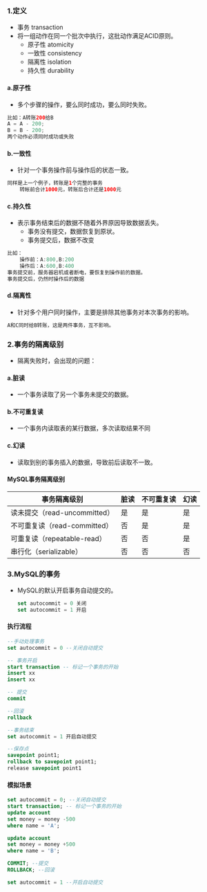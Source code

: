 ### 1.定义

* 事务 transaction
* 将一组动作在同一个批次中执行，这批动作满足ACID原则。
  * 原子性 atomicity
  * 一致性 consistency
  * 隔离性 isolation
  * 持久性 durability

#### a.原子性

* 多个步骤的操作，要么同时成功，要么同时失败。

```JAVA
比如：A转账200给B
A = A - 200;
B = B - 200;
两个动作必须同时成功或失败
```

#### b.一致性

* 针对一个事务操作前与操作后的状态一致。

```java
同样是上一个例子，转账是1个完整的事务
    转帐前合计1000元，转账后合计还是1000元
```

#### c.持久性

* 表示事务结束后的数据不随着外界原因导致数据丢失。
  * 事务没有提交，数据恢复到原状。
  * 事务提交后，数据不改变

```java
比如：
    操作前：A:800,B:200
    操作后：A:600,B:400
事务提交前，服务器宕机或者断电，要恢复到操作前的数据。
事务提交后，仍然时操作后的数据
```

#### d.隔离性

* 针对多个用户同时操作，主要是排除其他事务对本次事务的影响。

```java
A和C同时给B转账，这是两件事务，互不影响。
```

### 2.事务的隔离级别

* 隔离失败时，会出现的问题：

#### a.脏读

* 一个事务读取了另一个事务未提交的数据。

#### b.不可重复读

* 一个事务内读取表的某行数据，多次读取结果不同

#### c.幻读

* 读取到别的事务插入的数据，导致前后读取不一致。

#### MySQL事务隔离级别

| 事务隔离级别                 | 脏读 | 不可重复读 | 幻读 |
| ---------------------------- | ---- | ---------- | ---- |
| 读未提交（read-uncommitted） | 是   | 是         | 是   |
| 不可重复读（read-committed） | 否   | 是         | 是   |
| 可重复读（repeatable-read）  | 否   | 否         | 是   |
| 串行化（serializable）       | 否   | 否         | 否   |

### 3.MySQL的事务

* MySQL的默认开启事务自动提交的。

  ```sql
  set autocommit = 0 关闭
  set autocommit = 1 开启
  ```

#### 执行流程

```sql
--手动处理事务
set autocommit = 0 --关闭自动提交

-- 事务开启
start transaction -- 标记一个事务的开始
insert xx
insert xx

-- 提交
commit

--回滚
rollback

--事务结束
set autocommit = 1 开启自动提交

--保存点
savepoint point1;
rollback to savepoint point1;
release savepoint point1
```

#### 模拟场景

```sql
set autocommit = 0; --关闭自动提交
start transaction; -- 标记一个事务的开始
update account 
set money = money -500
where name = 'A';

update account 
set money = money +500
where name = 'B';

COMMIT; --提交
ROLLBACK; --回滚

set autocommit = 1 --开启自动提交

```

